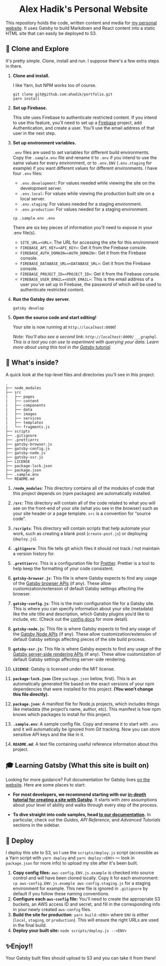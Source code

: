 <h1 align="center">
  Alex Hadik's Personal Website
</h1>

This repository holds the code, written content and media for [my personal website](https://www.alexhadik.com). It uses Gatsby to build Markdown and React content into a static HTML site that can easily be deployed to S3. 

## 🚀 Clone and Explore

It's pretty simple. Clone, install and run. I suppose there's a few extra steps in there.

1.  **Clone and install.**

    I like Yarn, but NPM works too of course.

    ```shell
    git clone git@github.com:ahadik/portfolio.git
    yarn install
    ```

1.  **Set up Firebase.**

    This site uses Firebase to authenticate restricted content. If you intend to use this feature, you'll need to set up a [Firebase](https://console.firebase.google.com/u/0/) project, add Authentication, and create a user. You'll use the email address of that user in the next step.

1.  **Set up environment variables.**

    `.env` files are used to set variables for different build environments. Copy the `.sample.env` file and rename it to `.env` if you intend to use the same values for every environment, or to `.env.ENV` (`.env.staging` for example) if you want different values for different environments. I have four `.env` files:

    - `.env.development`: For values needed while viewing the site on the development server.
    - `.env.local`: For values while viewing the production built site on a local server.
    - `.env.staging`: For values needed for a staging environment.
    - `.env.production`: For values needed for a staging environment.

    ```shell
    cp .sample.env .env
    ```

    There are six key pieces of information you'll need to expose in your .env file(s).

    - `SITE_URL=<URL>`: The URL for accessing the site for this environment
    - `FIREBASE_API_KEY=<API_KEY>`: Get it from the Firebase console.
    - `FIREBASE_AUTH_DOMAIN=<AUTH_DOMAIN>`: Get it from the Firebase console.
    - `FIREBASE_DATABASE_URL=<DATABASE_URL>`: Get it from the Firebase console.
    - `FIREBASE_PROJECT_ID=<PROJECT_ID>`: Get it from the Firebase console.
    - `FIREBASE_USER_EMAIL=<USER_EMAIL>`: This is the email address of a user you've set up in Firebase, the password of which will be used to authenticate restricted content.

1.  **Run the Gatsby dev server.**
    ```shell
    gatsby develop
    ```

1.  **Open the source code and start editing!**

    Your site is now running at `http://localhost:8000`!

    _Note: You'll also see a second link: _`http://localhost:8000/___graphql`_. This is a tool you can use to experiment with querying your data. Learn more about using this tool in the [Gatsby tutorial](https://www.gatsbyjs.org/tutorial/part-five/#introducing-graphiql)._


## 🧐 What's inside?

A quick look at the top-level files and directories you'll see in this project.

    .
    ├── node_modules
    ├── src
    |   ├── pages
    |   ├── content
    |   ├── components
    |   ├── data
    |   ├── images
    |   ├── services
    |   ├── templates
    |   └── fragments.js
    ├── scripts
    ├── .gitignore
    ├── .prettierrc
    ├── gatsby-browser.js
    ├── gatsby-config.js
    ├── gatsby-node.js
    ├── gatsby-ssr.js
    ├── LICENSE
    ├── package-lock.json
    ├── package.json
    ├── .sample.env
    └── README.md

1.  **`/node_modules`**: This directory contains all of the modules of code that this project depends on (npm packages) are automatically installed.

2.  **`/src`**: This directory will contain all of the code related to what you will see on the front-end of your site (what you see in the browser) such as your site header or a page template. `src` is a convention for “source code”.

3.  **`/scripts`**: This directory will contain scripts that help automate your work, such as creating a blank post (`create-post.js`) or deploying (`deploy.js`).

4.  **`.gitignore`**: This file tells git which files it should not track / not maintain a version history for.

5.  **`.prettierrc`**: This is a configuration file for [Prettier](https://prettier.io/). Prettier is a tool to help keep the formatting of your code consistent.

6.  **`gatsby-browser.js`**: This file is where Gatsby expects to find any usage of the [Gatsby browser APIs](https://www.gatsbyjs.org/docs/browser-apis/) (if any). These allow customization/extension of default Gatsby settings affecting the browser.

7.  **`gatsby-config.js`**: This is the main configuration file for a Gatsby site. This is where you can specify information about your site (metadata) like the site title and description, which Gatsby plugins you’d like to include, etc. (Check out the [config docs](https://www.gatsbyjs.org/docs/gatsby-config/) for more detail).

8.  **`gatsby-node.js`**: This file is where Gatsby expects to find any usage of the [Gatsby Node APIs](https://www.gatsbyjs.org/docs/node-apis/) (if any). These allow customization/extension of default Gatsby settings affecting pieces of the site build process.

9.  **`gatsby-ssr.js`**: This file is where Gatsby expects to find any usage of the [Gatsby server-side rendering APIs](https://www.gatsbyjs.org/docs/ssr-apis/) (if any). These allow customization of default Gatsby settings affecting server-side rendering.

10.  **`LICENSE`**: Gatsby is licensed under the MIT license.

11. **`package-lock.json`** (See `package.json` below, first). This is an automatically generated file based on the exact versions of your npm dependencies that were installed for this project. **(You won’t change this file directly).**

12. **`package.json`**: A manifest file for Node.js projects, which includes things like metadata (the project’s name, author, etc). This manifest is how npm knows which packages to install for this project.

13. **`.sample.env`**: A sample config file. Copy and rename it to start with `.env` and it will automatically be ignored from Git tracking. Now you can store sensitive API keys and the like in it.

14. **`README.md`**: A text file containing useful reference information about this project.

## 🎓 Learning Gatsby (What this site is built on)

Looking for more guidance? Full documentation for Gatsby lives [on the website](https://www.gatsbyjs.org/). Here are some places to start:

- **For most developers, we recommend starting with our [in-depth tutorial for creating a site with Gatsby](https://www.gatsbyjs.org/tutorial/).** It starts with zero assumptions about your level of ability and walks through every step of the process.

- **To dive straight into code samples, head [to our documentation](https://www.gatsbyjs.org/docs/).** In particular, check out the _Guides_, _API Reference_, and _Advanced Tutorials_ sections in the sidebar.

## 💫 Deploy

I deploy this site to S3, so I use the `scripts/deploy.js` script (accessible as a Yarn script with `yarn deploy` and `yarn deploy:<ENV>` — look in `package.json` for more info) to upload my site after it's been built.

1. **Copy config files:** `aws-config.ENV.js.example` is checked into source control and will have been cloned locally. Copy it for each environment: `cp aws-config.ENV.js.example aws-config.staging.js` for a staging environment for example. This new file is ignored in `.gitignore` by default if you follow these naming conventions.
2. **Configure each `aws-config` file:** You'll need to create the appropriate S3 buckets, an AWS access ID and secret, and fill in the corresponding info in your newly created `aws-config` files.
1. **Build the site for production**: `yarn build:<ENV>` where `ENV` is either (`local`, `staging`, or `production`). This will ensure the right URLs are used in the final build.
2. **Deploy your built site:** `node scripts/deploy.js --<ENV>`

## ✨Enjoy!!
Your Gatsby built files should upload to S3 and you can take it from there!
